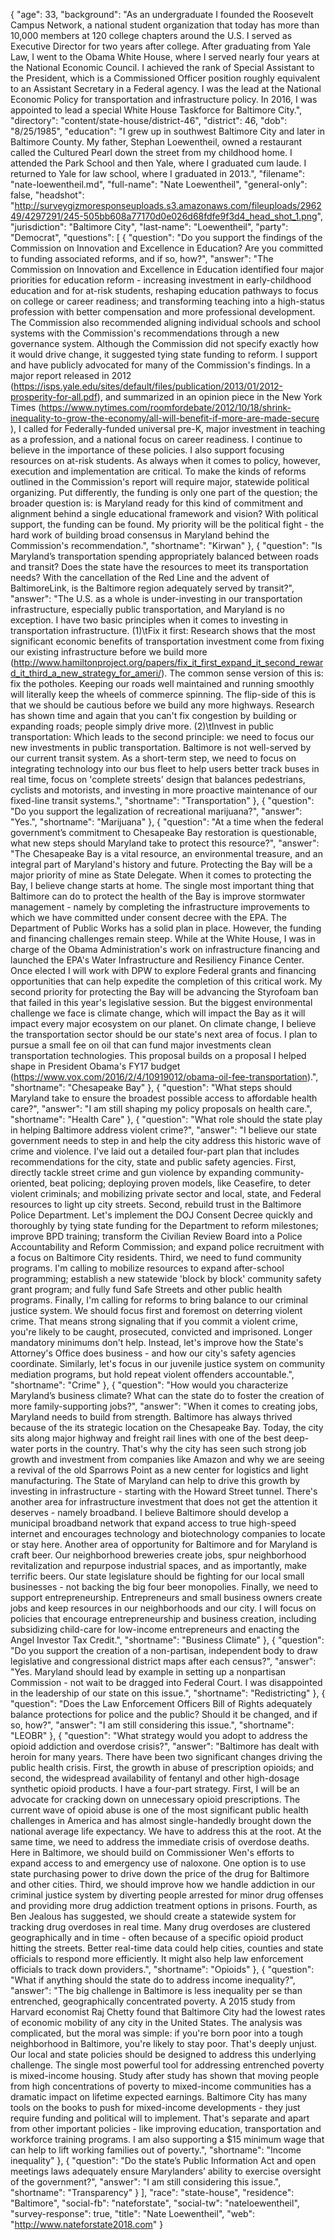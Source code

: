{
  "age": 33,
  "background": "As an undergraduate I founded the Roosevelt Campus Network, a national student organization that today has more than 10,000 members at 120 college chapters around the U.S. I served as Executive Director for two years after college.   After graduating from Yale Law, I went to the Obama White House, where I served nearly four years at the National Economic Council. I achieved the rank of Special Assistant to the President, which is a Commissioned Officer position roughly equivalent to an Assistant Secretary in a Federal agency. I was the lead at the National Economic Policy for transportation and infrastructure policy. In 2016, I was appointed to lead a special White House Taskforce for Baltimore City.",
  "directory": "content/state-house/district-46",
  "district": 46,
  "dob": "8/25/1985",
  "education": "I grew up in southwest Baltimore City and later in Baltimore County. My father, Stephan Loewentheil, owned a restaurant called the Cultured Pearl down the street from my childhood home. I attended the Park School and then Yale, where I graduated cum laude. I returned to Yale for law school, where I graduated in 2013.",
  "filename": "nate-loewentheil.md",
  "full-name": "Nate Loewentheil",
  "general-only": false,
  "headshot": "http://surveygizmoresponseuploads.s3.amazonaws.com/fileuploads/296249/4297291/245-505bb608a77170d0e026d68fdfe9f3d4_head_shot_1.png",
  "jurisdiction": "Baltimore City",
  "last-name": "Loewentheil",
  "party": "Democrat",
  "questions": [
    {
      "question": "Do you support the findings of the Commission on Innovation and Excellence in Education? Are you committed to funding associated reforms, and if so, how?",
      "answer": "The Commission on Innovation and Excellence in Education identified four major priorities for education reform - increasing investment in early-childhood education and for at-risk students, reshaping education pathways to focus on college or career readiness; and transforming teaching into a high-status profession with better compensation and more professional development. The Commission also recommended aligning individual schools and school systems with the Commission's recommendations through a new governance system. Although the Commission did not specify  exactly how it would drive change, it suggested tying state funding to reform.   I support and have publicly advocated for many of the Commission's findings. In a major report released in 2012 (https://isps.yale.edu/sites/default/files/publication/2013/01/2012-prosperity-for-all.pdf), and summarized in an opinion piece in the New York Times (https://www.nytimes.com/roomfordebate/2012/10/18/shrink-inequality-to-grow-the-economy/all-will-benefit-if-more-are-made-secure ), I called for Federally-funded universal pre-K, major investment in teaching as a profession, and a national focus on career readiness.  I continue to believe in the importance of these policies. I also support focusing resources on at-risk students.  As always when it comes to policy, however, execution and implementation are critical. To make the kinds of reforms outlined in the Commission's report will require major, statewide political organizing. Put differently, the funding is only one part of the question; the broader question is: is Maryland ready for this kind of commitment and alignment behind a single educational framework and vision? With political support, the funding can be found. My priority will be the political fight - the hard work of building broad consensus in Maryland behind the Commission's recommendation.",
      "shortname": "Kirwan"
    },
    {
      "question": "Is Maryland’s transportation spending appropriately balanced between roads and transit? Does the state have the resources to meet its transportation needs? With the cancellation of the Red Line and the advent of BaltimoreLink, is the Baltimore region adequately served by transit?",
      "answer": "The U.S. as a whole is under-investing in our transportation infrastructure, especially public transportation, and Maryland is no exception. I have two basic principles when it comes to investing in transportation infrastructure.  (1)\tFix it first: Research shows that the most significant economic benefits of transportation investment come from fixing our existing infrastructure before we build more (http://www.hamiltonproject.org/papers/fix_it_first_expand_it_second_reward_it_third_a_new_strategy_for_ameri/). The common sense version of this is: fix the potholes. Keeping our roads well maintained and running smoothly will literally keep the wheels of commerce spinning. The flip-side of this is that we should be cautious before we build any more highways. Research has shown time and again that you can't fix congestion by building or expanding roads; people simply drive more.    (2)\tInvest in public transportation: Which leads to the second principle: we need to focus our new investments in public transportation. Baltimore is not well-served by our current transit system. As a short-term step, we need to focus on integrating technology into our bus fleet to help users better track buses in real time, focus on 'complete streets' design that balances pedestrians, cyclists and motorists, and investing in more proactive maintenance of our fixed-line transit systems.",
      "shortname": "Transportation"
    },
    {
      "question": "Do you support the legalization of recreational marijuana?",
      "answer": "Yes.",
      "shortname": "Marijuana"
    },
    {
      "question": "At a time when the federal government’s commitment to Chesapeake Bay restoration is questionable, what new steps should Maryland take to protect this resource?",
      "answer": "The Chesapeake Bay is a vital resource, an environmental treasure, and an integral part of Maryland's history and future. Protecting the Bay will be a major priority of mine as State Delegate.   When it comes to protecting the Bay, I believe change starts at home. The single most important thing that Baltimore can do to protect the health of the Bay is improve stormwater management - namely by completing the infrastructure improvements to which we have committed under consent decree with the EPA. The Department of Public Works has a solid plan in place. However, the funding and financing challenges remain steep. While at the White House, I was in charge of the Obama Administration's work on infrastructure financing and launched the EPA's Water Infrastructure and Resiliency Finance Center. Once elected I will work with DPW to explore Federal grants and financing opportunities that can help expedite the completion of this critical work.   My second priority for protecting the Bay will be advancing the Styrofoam ban that failed in this year's legislative session.   But the biggest environmental challenge we face is climate change, which will impact the Bay as it will impact every major ecosystem on our planet. On climate change, I believe the transportation sector should be our state's next area of focus. I plan to pursue a small fee on oil that can fund major investments clean transportation technologies. This proposal builds on a proposal I helped shape in President Obama's FY17 budget (https://www.vox.com/2016/2/4/10919012/obama-oil-fee-transportation).",
      "shortname": "Chesapeake Bay"
    },
    {
      "question": "What steps should Maryland take to ensure the broadest possible access to affordable health care?",
      "answer": "I am still shaping my policy proposals on health care.",
      "shortname": "Health Care"
    },
    {
      "question": "What role should the state play in helping Baltimore address violent crime?",
      "answer": "I believe our state government needs to step in and help the city address this historic wave of crime and violence. I've laid out a detailed four-part plan that includes recommendations for the city, state and public safety agencies.   First, directly tackle street crime and gun violence by expanding community-oriented, beat policing; deploying proven models, like Ceasefire, to deter violent criminals; and mobilizing private sector and local, state, and Federal resources to light up city streets.   Second, rebuild trust in the Baltimore Police Department. Let's implement the DOJ Consent Decree quickly and thoroughly by tying state funding for the Department to reform milestones; improve BPD training; transform the Civilian Review Board into a Police Accountability and Reform Commission; and expand police recruitment with a focus on Baltimore City residents.   Third, we need to fund community programs. I'm calling to mobilize resources to expand after-school programming; establish a new statewide 'block by block' community safety grant program; and fully fund Safe Streets and other public health programs.  Finally, I'm calling for reforms to bring balance to our criminal justice system. We should focus first and foremost on deterring violent crime. That means strong signaling that if you commit a violent crime, you're likely to be caught, prosecuted, convicted and imprisoned. Longer mandatory minimums don't help. Instead, let's improve how the State's Attorney's Office does business - and how our city's safety agencies coordinate. Similarly, let's focus in our juvenile justice system on community mediation programs, but hold repeat violent offenders accountable.",
      "shortname": "Crime"
    },
    {
      "question": "How would you characterize Maryland’s business climate? What can the state do to foster the creation of more family-supporting jobs?",
      "answer": "When it comes to creating jobs, Maryland needs to build from strength. Baltimore has always thrived because of the its strategic location on the Chesapeake Bay. Today, the city sits along major highway and freight rail lines with one of the best deep-water ports in the country. That's why the city has seen such strong job growth and investment from companies like Amazon and why we are seeing a revival of the old Sparrows Point as a new center for logistics and light manufacturing. The State of Maryland can help to drive this growth by investing in infrastructure - starting with the Howard Street tunnel.   There's another area for infrastructure investment that does not get the attention it deserves - namely broadband. I believe Baltimore should develop a municipal broadband network that expand access to true high-speed internet and encourages technology and biotechnology companies to locate or stay here.   Another area of opportunity for Baltimore and for Maryland is craft beer. Our neighborhood breweries create jobs, spur neighborhood revitalization and repurpose industrial spaces, and as importantly, make terrific beers. Our state legislature should be fighting for our local small businesses - not backing the big four beer monopolies.  Finally, we need to support entrepreneurship. Entrepreneurs and small business owners create jobs and keep resources in our neighborhoods and our city. I will focus on policies that encourage entrepreneurship and business creation, including subsidizing child-care for low-income entrepreneurs and enacting the Angel Investor Tax Credit.",
      "shortname": "Business Climate"
    },
    {
      "question": "Do you support the creation of a non-partisan, independent body to draw legislative and congressional district maps after each census?",
      "answer": "Yes. Maryland should lead by example in setting up a nonpartisan Commission - not wait to be dragged into Federal Court. I was disappointed in the leadership of our state on this issue.",
      "shortname": "Redistricting"
    },
    {
      "question": "Does the Law Enforcement Officers Bill of Rights adequately balance protections for police and the public? Should it be changed, and if so, how?",
      "answer": "I am still considering this issue.",
      "shortname": "LEOBR"
    },
    {
      "question": "What strategy would you adopt to address the opioid addiction and overdose crisis?",
      "answer": "Baltimore has dealt with heroin for many years. There have been two significant changes driving the public health crisis. First, the growth in abuse of prescription opioids; and second, the widespread availability of fentanyl and other high-dosage synthetic opioid products. I have a four-part strategy.  First, I will be an advocate for cracking down on unnecessary opioid prescriptions. The current wave of opioid abuse is one of the most significant public health challenges in America and has almost single-handedly brought down the national average life expectancy. We have to address this at the root.  At the same time, we need to address the immediate crisis of overdose deaths. Here in Baltimore, we should build on Commissioner Wen's efforts to expand access to and emergency use of naloxone. One option is to use state purchasing power to drive down the price of the drug for Baltimore and other cities.  Third, we should improve how we handle addiction in our criminal justice system by diverting people arrested for minor drug offenses and providing more drug addiction treatment options in prisons.   Fourth, as Ben Jealous has suggested, we should create a statewide system for tracking drug overdoses in real time. Many drug overdoses are clustered geographically and in time - often because of a specific opioid product hitting the streets. Better real-time data could help cities, counties and state officials to respond more efficiently. It might also help law enforcement officials to track down providers.",
      "shortname": "Opioids"
    },
    {
      "question": "What if anything should the state do to address income inequality?",
      "answer": "The big challenge in Baltimore is less inequality per se than entrenched, geographically concentrated poverty. A 2015 study from Harvard economist Raj Chetty found that Baltimore City had the lowest rates of economic mobility of any city in the United States. The analysis was complicated, but the moral was simple: if you're born poor into a tough neighborhood in Baltimore, you're likely to stay poor. That's deeply unjust. Our local and state policies should be designed to address this underlying challenge.  The single most powerful tool for addressing entrenched poverty is mixed-income housing. Study after study has shown that moving people from high concentrations of poverty to mixed-income communities has a dramatic impact on lifetime expected earnings. Baltimore City has many tools on the books to push for mixed-income developments - they just require funding and political will to implement.   That's separate and apart from other important policies - like improving education, transportation and workforce training programs. I am also supporting a $15 minimum wage that can help to lift working families out of poverty.",
      "shortname": "Income inequality"
    },
    {
      "question": "Do the state’s Public Information Act and open meetings laws adequately ensure Marylanders’ ability to exercise oversight of the government?",
      "answer": "I am still considering this issue.",
      "shortname": "Transparency"
    }
  ],
  "race": "state-house",
  "residence": "Baltimore",
  "social-fb": "nateforstate",
  "social-tw": "nateloewentheil",
  "survey-response": true,
  "title": "Nate Loewentheil",
  "web": "http://www.nateforstate2018.com"
}
